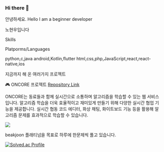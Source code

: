 ### Hi there 👋
안녕하세요.
Hello I am a beginner developer

노현우입니다

Skills

Platporms/Languages

python,c,java
android,Kotlin,flutter
html,css,php,JavaScript,react,react-native,ios


지금까지 해 온 여러가지 프로젝트


🎮 ONCORE 프로젝트
[Repository Link](https://github.com/Acacian/ONCORE)

ONCORE는 동료들과 함께 실시간으로 소통하며 알고리즘을 학습할 수 있는 웹 서비스입니다. 알고리즘 학습을 더욱 효율적이고 재미있게 만들기 위해 다양한 실시간 협업 기능을 제공합니다. 실시간 협동 코드 에디터, 화상 채팅, 화이트보드 기능 등을 활용해 알고리즘 문제를 효과적으로 학습할 수 있습니다.







<picture>
  <source
    srcset="https://github-readme-stats.vercel.app/api?username=woorog&show_icons=true&theme=dark"
    media="(prefers-color-scheme: dark)"
  />
  <source
    srcset="https://github-readme-stats.vercel.app/api?username=woorog&show_icons=true"
    media="(prefers-color-scheme: light), (prefers-color-scheme: no-preference)"
  />
  <img src="https://github-readme-stats.vercel.app/api?username=woorog&show_icons=true" />
</picture>




beakjoon 플래티넘을 목표로 하루에 한문제씩 풀고 있습니다.



[![Solved.ac Profile](http://mazassumnida.wtf/api/v2/generate_badge?boj=shgusdncjstk)](https://solved.ac/shgusdncjstk/)


